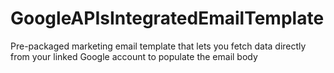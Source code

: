 # GoogleAPIsIntegratedEmailTemplate
Pre-packaged marketing email template that lets you fetch data directly from your linked Google account to populate the email body
